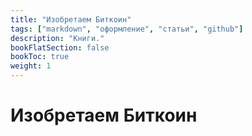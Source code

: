 ```yaml
---
title: "Изобретаем Биткоин"
tags: ["markdown", "оформление", "статьи", "github"]
description: "Книги."
bookFlatSection: false
bookToc: true
weight: 1
---
```


# Изобретаем Биткоин


